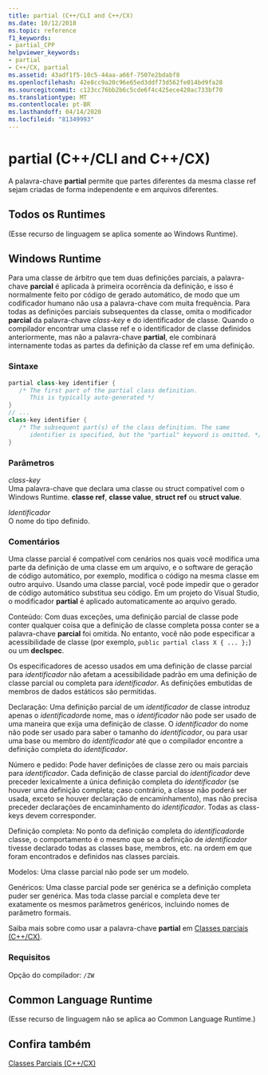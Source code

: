 ```yaml
---
title: partial (C++/CLI and C++/CX)
ms.date: 10/12/2018
ms.topic: reference
f1_keywords:
- partial_CPP
helpviewer_keywords:
- partial
- C++/CX, partial
ms.assetid: 43adf1f5-10c5-44aa-a66f-7507e2bdabf8
ms.openlocfilehash: 42e8cc9a20c96e65ed3ddf73d562fe014bd9fa28
ms.sourcegitcommit: c123cc76bb2b6c5cde6f4c425ece420ac733bf70
ms.translationtype: MT
ms.contentlocale: pt-BR
ms.lasthandoff: 04/14/2020
ms.locfileid: "81349993"
---
```

# <a name="partial--ccli-and-ccx"></a>partial (C++/CLI and C++/CX)

A palavra-chave **partial** permite que partes diferentes da mesma classe ref sejam criadas de forma independente e em arquivos diferentes.

## <a name="all-runtimes"></a>Todos os Runtimes

(Esse recurso de linguagem se aplica somente ao Windows Runtime).

## <a name="windows-runtime"></a>Windows Runtime

Para uma classe de árbitro que tem duas definições parciais, a palavra-chave **parcial** é aplicada à primeira ocorrência da definição, e isso é normalmente feito por código de gerado automático, de modo que um codificador humano não usa a palavra-chave com muita frequência. Para todas as definições parciais subsequentes da classe, omita o modificador **parcial** da palavra-chave *class-key* e do identificador de classe. Quando o compilador encontrar uma classe ref e o identificador de classe definidos anteriormente, mas não a palavra-chave **partial**, ele combinará internamente todas as partes da definição da classe ref em uma definição.

### <a name="syntax"></a>Sintaxe

```cpp
partial class-key identifier {
   /* The first part of the partial class definition.
      This is typically auto-generated */
}
// ...
class-key identifier {
   /* The subsequent part(s) of the class definition. The same
      identifier is specified, but the "partial" keyword is omitted. */
}
```

### <a name="parameters"></a>Parâmetros

*class-key*<br/>
Uma palavra-chave que declara uma classe ou struct compatível com o Windows Runtime. **classe ref**, **classe value**, **struct ref** ou **struct value**.

*Identificador*<br/>
O nome do tipo definido.

### <a name="remarks"></a>Comentários

Uma classe parcial é compatível com cenários nos quais você modifica uma parte da definição de uma classe em um arquivo, e o software de geração de código automático, por exemplo, modifica o código na mesma classe em outro arquivo. Usando uma classe parcial, você pode impedir que o gerador de código automático substitua seu código. Em um projeto do Visual Studio, o modificador **partial** é aplicado automaticamente ao arquivo gerado.

Conteúdo: Com duas exceções, uma definição parcial de classe pode conter qualquer coisa que a definição de classe completa possa conter se a palavra-chave **parcial** foi omitida. No entanto, você não pode especificar a acessibilidade de classe (por exemplo, `public partial class X { ... };`) ou um **declspec**.

Os especificadores de acesso usados em uma definição de classe parcial para *identificador* não afetam a acessibilidade padrão em uma definição de classe parcial ou completa para *identificador*. As definições embutidas de membros de dados estáticos são permitidas.

Declaração: Uma definição parcial de um *identificador* de classe introduz apenas o *identificador*de nome, mas o *identificador* não pode ser usado de uma maneira que exija uma definição de classe. O *identificador* do nome não pode ser usado para saber o tamanho do *identificador*, ou para usar uma base ou membro do *identificador* até que o compilador encontre a definição completa do *identificador*.

Número e pedido: Pode haver definições de classe zero ou mais parciais para *identificador*. Cada definição de classe parcial do *identificador* deve preceder lexicalmente a única definição completa do *identificador* (se houver uma definição completa; caso contrário, a classe não poderá ser usada, exceto se houver declaração de encaminhamento), mas não precisa preceder declarações de encaminhamento do *identificador*. Todas as class-keys devem corresponder.

Definição completa: No ponto da definição completa do *identificador*de classe, o comportamento é o mesmo que se a definição de *identificador* tivesse declarado todas as classes base, membros, etc. na ordem em que foram encontrados e definidos nas classes parciais.

Modelos: Uma classe parcial não pode ser um modelo.

Genéricos: Uma classe parcial pode ser genérica se a definição completa puder ser genérica. Mas toda classe parcial e completa deve ter exatamente os mesmos parâmetros genéricos, incluindo nomes de parâmetro formais.

Saiba mais sobre como usar a palavra-chave **partial** em [Classes parciais (C++/CX)](https://go.microsoft.com/fwlink/p/?LinkId=249023).

### <a name="requirements"></a>Requisitos

Opção do compilador: `/ZW`

## <a name="common-language-runtime"></a>Common Language Runtime

(Esse recurso de linguagem não se aplica ao Common Language Runtime.)

## <a name="see-also"></a>Confira também

[Classes Parciais (C++/CX)](https://go.microsoft.com/fwlink/p/?LinkId=249023)
